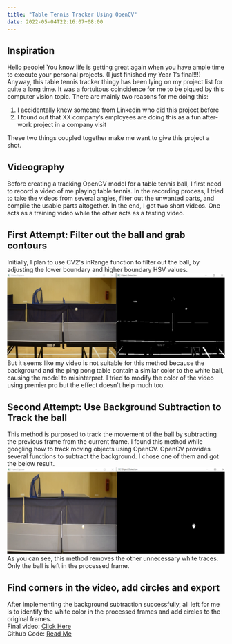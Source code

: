 ```yaml
---
title: "Table Tennis Tracker Using OpenCV"
date: 2022-05-04T22:16:07+08:00
---
```

## Inspiration
Hello people! You know life is getting great again when you have ample time to execute your personal projects. (I just finished my Year 1’s final!!!) Anyway, this table tennis tracker thingy has been lying on my project list for quite a long time. It was a fortuitous coincidence for me to be piqued by this computer vision topic. There are mainly two reasons for me doing this:
1. I accidentally knew someone from Linkedin who did this project before
2. I found out that XX company’s employees are doing this as a fun after-work project in a company visit

These two things coupled together make me want to give this project a shot.

## Videography
Before creating a tracking OpenCV model for a table tennis ball, I first need to record a video of me playing table tennis. In the recording process, I tried to take the videos from several angles, filter out the unwanted parts, and compile the usable parts altogether. In the end, I got two short videos. One acts as a training video while the other acts as a testing video.

## First Attempt: Filter out the ball and grab contours
Initially, I plan to use CV2's inRange function to filter out the ball, by adjusting the lower boundary and higher boundary HSV values.
![1](/Images/tabletennis1.png)
But it seems like my video is not suitable for this method because the background and the ping pong table contain a similar color to the white ball, causing the model to misinterpret. I tried to modify the color of the video using premier pro but the effect doesn't help much too.


## Second Attempt: Use Background Subtraction to Track the ball
This method is purposed to track the movement of the ball by subtracting the previous frame from the current frame. I found this method while googling how to track moving objects using OpenCV. OpenCV provides several functions to subtract the background. I chose one of them and got the below result.
![2](/Images/tabletennis2.png)
As you can see, this method removes the other unnecessary white traces.  Only the ball is left in the processed frame.

## Find corners in the video, add circles and export
After implementing the background subtraction successfully, all left for me is to identify the white color in the processed frames and add circles to the original frames.  
Final video: [Click Here](https://youtu.be/vu5ulU8vvO4)  
Github Code: [Read Me](https://github.com/woonyee28/tt_tracker)
